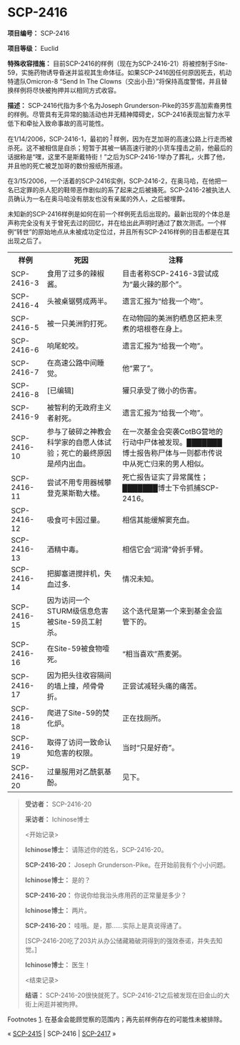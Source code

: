 # SCP-2416
                        


**项目编号：** SCP-2416

**项目等级：** Euclid

**特殊收容措施：** 目前SCP-2416的样例（现在为SCP-2416-21）将被控制于Site-59，实施药物诱导昏迷并监视其生命体征。如果SCP-2416因任何原因死去，机动特遣队Omicron-8 “Send In The Clowns（交出小丑）”将保持高度警惕，并且替换样例将尽快被拘押并以相同方式收容。

**描述：** SCP-2416代指为多个名为Joseph Grunderson-Pike的35岁高加索裔男性的样例。尽管具有无异常的脑活动也并无精神障碍史，SCP-2416表现出智力水平低下和牵扯入致命事故的高可能性。

在1/14/2006，SCP-2416-1，最初的<sup class='footnoteref'>
 <a shape='rect' class='footnoteref' id='footnoteref-1' href='javascript:;' onclick='WIKIDOT.page.utils.scrollToReference(&apos;footnote-1&apos;)'>1</a>
</sup>样例，因为在芝加哥的高速公路上行走而被杀死。这不被相信是自杀；短暂于其被一辆高速行驶的小货车撞击之前，他最后的话据称是“嘿，这里不是斯戴特街！”之后为SCP-2416-1举办了葬礼，火葬了他，并且他的死亡被芝加哥的数份报纸所报道。

在3/15/2006，一个活着的SCP-2416实例，SCP-2416-2，在奥马哈，在他把一名已定罪的杀人犯的鞋带恶作剧似的系了起来之后被捅死。SCP-2416-2被执法人员确认为一名在奥马哈没有朋友也没有亲属的外人，之后被埋葬。

未知新的SCP-2416样例是如何在前一个样例死去后出现的。最新出现的个体总是声称完全没有关于曾死去过的回忆，并在给出此声明时通过了数次测谎。一个样例“转世”的原始地点从未被成功定位过，并且所有SCP-2416样例的目击都是在其出现之后了。

<table class='wiki-content-table'>
 <tr>
  <th colspan='1' rowspan='1'>&#26679;&#20363;</th>
  <th colspan='1' rowspan='1'>&#27515;&#22240;</th>
  <th colspan='1' rowspan='1'>&#27880;&#37322;</th>
 </tr>
 <tr>
  <td colspan='1' rowspan='1'>SCP-2416-3</td>
  <td colspan='1' rowspan='1'>&#39135;&#29992;&#20102;&#36807;&#22810;&#30340;&#36771;&#26898;&#37233;&#12290;</td>
  <td colspan='1' rowspan='1'>&#30446;&#20987;&#32773;&#31216;SCP-2416-3&#23581;&#35797;&#25104;&#20026;&#8220;&#26368;&#28779;&#36771;&#30340;&#37027;&#20010;&#8221;&#12290;</td>
 </tr>
 <tr>
  <td colspan='1' rowspan='1'>SCP-2416-4</td>
  <td colspan='1' rowspan='1'>&#22836;&#34987;&#26700;&#38191;&#21128;&#25104;&#20004;&#21322;&#12290;</td>
  <td colspan='1' rowspan='1'>&#36951;&#35328;&#27719;&#25253;&#20026;&#8220;&#32473;&#25105;&#19968;&#20010;&#21563;&#8221;&#12290;</td>
 </tr>
 <tr>
  <td colspan='1' rowspan='1'>SCP-2416-5</td>
  <td colspan='1' rowspan='1'>&#34987;&#19968;&#21482;&#32654;&#27954;&#35961;&#25171;&#27515;&#12290;</td>
  <td colspan='1' rowspan='1'>&#22312;&#21160;&#29289;&#22253;&#30340;&#32654;&#27954;&#35961;&#26646;&#24687;&#21306;&#25226;&#26410;&#28921;&#29038;&#30340;&#22521;&#26681;&#21367;&#22312;&#36523;&#19978;&#12290;</td>
 </tr>
 <tr>
  <td colspan='1' rowspan='1'>SCP-2416-6</td>
  <td colspan='1' rowspan='1'>&#21709;&#23614;&#34503;&#21676;&#12290;</td>
  <td colspan='1' rowspan='1'>&#36951;&#35328;&#27719;&#25253;&#20026;&#8220;&#32473;&#25105;&#19968;&#20010;&#21563;&#8221;&#12290;</td>
 </tr>
 <tr>
  <td colspan='1' rowspan='1'>SCP-2416-7</td>
  <td colspan='1' rowspan='1'>&#22312;&#39640;&#36895;&#20844;&#36335;&#20013;&#38388;&#30561;&#35273;&#12290;</td>
  <td colspan='1' rowspan='1'>&#20182;&#8220;&#32047;&#20102;&#8221;&#12290;</td>
 </tr>
 <tr>
  <td colspan='1' rowspan='1'>SCP-2416-8</td>
  <td colspan='1' rowspan='1'>[&#24050;&#32534;&#36753;]</td>
  <td colspan='1' rowspan='1'>&#29566;&#21482;&#25215;&#21463;&#20102;&#24494;&#23567;&#30340;&#20260;&#23475;&#12290;</td>
 </tr>
 <tr>
  <td colspan='1' rowspan='1'>SCP-2416-9</td>
  <td colspan='1' rowspan='1'>&#34987;&#26234;&#21033;&#30340;&#26080;&#25919;&#24220;&#20027;&#20041;&#32773;&#23556;&#27515;&#12290;</td>
  <td colspan='1' rowspan='1'>&#36951;&#35328;&#27719;&#25253;&#20026;&#8220;&#32473;&#25105;&#19968;&#20010;&#21563;&#8221;&#12290;</td>
 </tr>
 <tr>
  <td colspan='1' rowspan='1'>SCP-2416-10</td>
  <td colspan='1' rowspan='1'>&#21442;&#19982;&#20102;&#30772;&#30862;&#20043;&#31070;&#25945;&#20250;&#31185;&#23398;&#23478;&#30340;&#33258;&#24895;&#20154;&#20307;&#35797;&#39564;&#65307;&#27515;&#20129;&#30340;&#26368;&#32456;&#21407;&#22240;&#26159;&#39045;&#20869;&#20986;&#34880;&#12290;</td>
  <td colspan='1' rowspan='1'>&#22312;&#19968;&#27425;&#22522;&#37329;&#20250;&#31361;&#34989;CotBG&#33829;&#22320;&#30340;&#34892;&#21160;&#20013;&#23608;&#20307;&#34987;&#21457;&#29616;&#12290;&#9608;&#9608;&#9608;&#9608;&#9608;&#9608;&#9608;&#21338;&#22763;&#25253;&#21578;&#31216;&#23608;&#20307;&#19982;&#19968;&#21017;&#37117;&#24066;&#20256;&#35828;&#20013;&#20174;&#27515;&#20129;&#24402;&#26469;&#30340;&#30007;&#20154;&#30456;&#20284;&#12290;</td>
 </tr>
 <tr>
  <td colspan='1' rowspan='1'>SCP-2416-11</td>
  <td colspan='1' rowspan='1'>&#23581;&#35797;&#19981;&#29992;&#19987;&#29992;&#22120;&#26800;&#25856;&#30331;&#20811;&#33713;&#26031;&#21202;&#22823;&#27004;&#12290;</td>
  <td colspan='1' rowspan='1'>&#27515;&#20129;&#25253;&#21578;&#35777;&#23454;&#20102;&#24322;&#24120;&#23646;&#24615;&#65307;&#9608;&#9608;&#9608;&#9608;&#9608;&#9608;&#9608;&#21338;&#22763;&#19979;&#20196;&#25235;&#25429;SCP-2416&#12290;</td>
 </tr>
 <tr>
  <td colspan='1' rowspan='1'>SCP-2416-12</td>
  <td colspan='1' rowspan='1'>&#21560;&#39135;&#21487;&#21345;&#22240;&#36807;&#37327;&#12290;</td>
  <td colspan='1' rowspan='1'>&#30456;&#20449;&#20854;&#33021;&#32531;&#35299;&#31398;&#20805;&#34880;&#12290;</td>
 </tr>
 <tr>
  <td colspan='1' rowspan='1'>SCP-2416-13</td>
  <td colspan='1' rowspan='1'>&#37202;&#31934;&#20013;&#27602;&#12290;</td>
  <td colspan='1' rowspan='1'>&#30456;&#20449;&#23427;&#20250;&#8220;&#28070;&#28369;&#8221;&#39592;&#25240;&#25163;&#33218;&#12290;</td>
 </tr>
 <tr>
  <td colspan='1' rowspan='1'>SCP-2416-14</td>
  <td colspan='1' rowspan='1'>&#25226;&#33050;&#22622;&#36827;&#25605;&#25292;&#26426;&#65292;&#22833;&#34880;&#36807;&#22810;.</td>
  <td colspan='1' rowspan='1'>&#24773;&#20917;&#26410;&#30693;&#12290;</td>
 </tr>
 <tr>
  <td colspan='1' rowspan='1'>SCP-2416-15</td>
  <td colspan='1' rowspan='1'>&#22240;&#20026;&#35775;&#38382;&#19968;&#20010;STURM&#32423;&#20449;&#24687;&#21361;&#23475;&#34987;Site-59&#21592;&#24037;&#23556;&#26432;&#12290;</td>
  <td colspan='1' rowspan='1'>&#36825;&#20010;&#36845;&#20195;&#26159;&#31532;&#19968;&#20010;&#26469;&#21040;&#22522;&#37329;&#20250;&#30417;&#31649;&#19979;&#30340;&#12290;</td>
 </tr>
 <tr>
  <td colspan='1' rowspan='1'>SCP-2416-16</td>
  <td colspan='1' rowspan='1'>&#22312;Site-59&#34987;&#39135;&#29289;&#22094;&#27515;&#12290;</td>
  <td colspan='1' rowspan='1'>&#8220;&#30456;&#24403;&#21916;&#27426;&#8221;&#29141;&#40614;&#31909;&#12290;</td>
 </tr>
 <tr>
  <td colspan='1' rowspan='1'>SCP-2416-17</td>
  <td colspan='1' rowspan='1'>&#22240;&#20026;&#25226;&#22836;&#24448;&#25910;&#23481;&#38548;&#38388;&#30340;&#22681;&#19978;&#25758;&#65292;&#39045;&#39592;&#39592;&#25240;&#12290;</td>
  <td colspan='1' rowspan='1'>&#27491;&#23581;&#35797;&#20943;&#36731;&#22836;&#30171;&#30340;&#30171;&#33510;&#12290;</td>
 </tr>
 <tr>
  <td colspan='1' rowspan='1'>SCP-2416-18</td>
  <td colspan='1' rowspan='1'>&#29228;&#36827;&#20102;Site-59&#30340;&#28954;&#21270;&#28809;&#12290;</td>
  <td colspan='1' rowspan='1'>&#27491;&#22312;&#25214;&#21397;&#25152;&#12290;</td>
 </tr>
 <tr>
  <td colspan='1' rowspan='1'>SCP-2416-19</td>
  <td colspan='1' rowspan='1'>&#21462;&#24471;&#20102;&#35775;&#38382;&#19968;&#33268;&#21629;&#35748;&#30693;&#21361;&#23475;&#30340;&#26435;&#38480;&#12290;</td>
  <td colspan='1' rowspan='1'>&#24403;&#26102;&#8220;&#21482;&#26159;&#22909;&#22855;&#8221;&#12290;</td>
 </tr>
 <tr>
  <td colspan='1' rowspan='1'>SCP-2416-20</td>
  <td colspan='1' rowspan='1'>&#36807;&#37327;&#26381;&#29992;&#23545;&#20057;&#37232;&#27688;&#22522;&#37210;&#12290;</td>
  <td colspan='1' rowspan='1'>&#35265;&#19979;&#12290;</td>
 </tr>
</table>

> **受访者：** SCP-2416-20
> 
> **采访者：** Ichinose博士
> 
> <开始记录>
> 
> **Ichinose博士：** 请陈述你的姓名，SCP-2416-20。
> 
> **SCP-2416-20：** Joseph Grunderson-Pike。在开始前我有个小小问题。
> 
> **Ichinose博士：** 是的？
> 
> **SCP-2416-20：** 你说你给我治头疼用药的正常量是多少？
> 
> **Ichinose博士：** 两片。
> 
> **SCP-2416-20：** 哇哦。是，那……实际上是真说得通了。
> 
> [SCP-2416-20吃了203片从办公储藏箱破洞得到的强效泰诺，并失去知觉。]
> 
> **Ichinose博士：** 医生！
> 
> <结束记录>
> 
> **结语：** SCP-2416-20很快就死了。SCP-2416-21之后被发现在旧金山的大街上闲逛并被拘押。
> 


Footnotes
<a shape='rect' href='javascript:;' onclick='WIKIDOT.page.utils.scrollToReference(&apos;footnoteref-1&apos;)'>1</a>. 在基金会能顾觉察的范围内；再先前样例存在的可能性未被排除。



« <a shape='rect' class='newpage' href='/scp-2415'>SCP-2415</a> | SCP-2416 | [SCP-2417](/scp-2417) »





                    